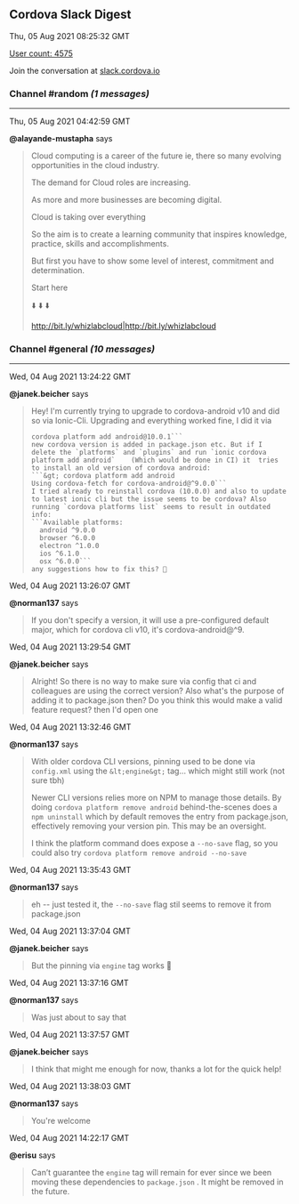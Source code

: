 ## Cordova Slack Digest
Thu, 05 Aug 2021 08:25:32 GMT

[User count: 4575](https://cordova.slack.com/)


Join the conversation at [slack.cordova.io](http://slack.cordova.io/)

### __Channel #random__ _(1 messages)_
---

Thu, 05 Aug 2021 04:42:59 GMT

__@alayande-mustapha__ says 
> Cloud computing is a career of the future ie, there so many evolving opportunities in the cloud industry.
> 
> The demand for Cloud roles are increasing.
> 
> As more and more businesses are becoming digital.
> 
> Cloud is taking over everything
> 
> So the aim is to create a learning community that inspires knowledge, practice, skills and accomplishments.
> 
> But first you have to show some level of interest, commitment and determination.
> 
> Start here
> 
>  ⬇️ ⬇️ ⬇️ 
> 
> <http://bit.ly/whizlabcloud|http://bit.ly/whizlabcloud>
> 

### __Channel #general__ _(10 messages)_
---

Wed, 04 Aug 2021 13:24:22 GMT

__@janek.beicher__ says 
> Hey! I'm currently trying to upgrade to cordova-android v10 and did so via Ionic-Cli. Upgrading and everything worked fine, I did it via
> ```cordova platform remove android
> cordova platform add android@10.0.1```
> new cordova version is added in package.json etc. But if I delete the `platforms` and `plugins` and run `ionic cordova platform add android`    (Which would be done in CI) it  tries to install an old version of cordova android:
> ```&gt; cordova platform add android
> Using cordova-fetch for cordova-android@^9.0.0```
> I tried already to reinstall cordova (10.0.0) and also to update to latest ionic cli but the issue seems to be cordova? Also running `cordova platforms list` seems to result in outdated info:
> ```Available platforms: 
>   android ^9.0.0
>   browser ^6.0.0
>   electron ^1.0.0
>   ios ^6.1.0
>   osx ^6.0.0```
> any suggestions how to fix this? 🙏
> 

Wed, 04 Aug 2021 13:26:07 GMT

__@norman137__ says 
> If you don't specify a version, it will use a pre-configured default major, which for cordova cli v10, it's cordova-android@^9.
> 

Wed, 04 Aug 2021 13:29:54 GMT

__@janek.beicher__ says 
> Alright! So there is no way to make sure via config that ci and colleagues are using the correct version? Also what's the purpose of adding it to package.json then? Do you think this would make a valid feature request? then I'd open one
> 

Wed, 04 Aug 2021 13:32:46 GMT

__@norman137__ says 
> With older cordova CLI versions, pinning used to be done via `config.xml` using the `&lt;engine&gt;` tag... which might still work (not sure tbh)
> 
> Newer CLI versions relies more on NPM to manage those details. By doing `cordova platform remove android` behind-the-scenes does a `npm uninstall` which by default removes the entry from package.json, effectively removing your version pin. This may be an oversight.
> 
> I think the platform command does expose a `--no-save` flag, so you could also try `cordova platform remove android --no-save`
> 

Wed, 04 Aug 2021 13:35:43 GMT

__@norman137__ says 
> eh -- just tested it, the `--no-save` flag stil seems to remove it from package.json
> 

Wed, 04 Aug 2021 13:37:04 GMT

__@janek.beicher__ says 
> But the pinning via `engine` tag works 🙌
> 

Wed, 04 Aug 2021 13:37:16 GMT

__@norman137__ says 
> Was just about to say that
> 

Wed, 04 Aug 2021 13:37:57 GMT

__@janek.beicher__ says 
> I think that might me enough for now, thanks a lot for the quick help!
> 

Wed, 04 Aug 2021 13:38:03 GMT

__@norman137__ says 
> You're welcome
> 

Wed, 04 Aug 2021 14:22:17 GMT

__@erisu__ says 
> Can’t guarantee the `engine` tag will remain for ever since we been moving these dependencies to `package.json` . It might be removed in the future.
> 
